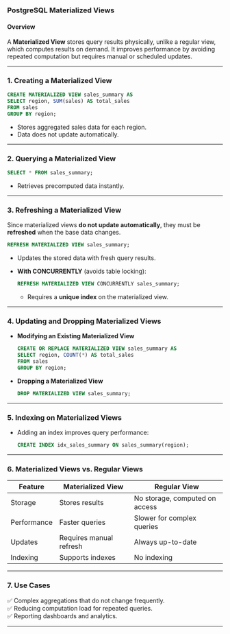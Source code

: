 ### **PostgreSQL Materialized Views**  

#### **Overview**  
A **Materialized View** stores query results physically, unlike a regular view, which computes results on demand. It improves performance by avoiding repeated computation but requires manual or scheduled updates.

---

### **1. Creating a Materialized View**  

```sql
CREATE MATERIALIZED VIEW sales_summary AS
SELECT region, SUM(sales) AS total_sales
FROM sales
GROUP BY region;
```
- Stores aggregated sales data for each region.  
- Data does not update automatically.

---

### **2. Querying a Materialized View**  

```sql
SELECT * FROM sales_summary;
```
- Retrieves precomputed data instantly.

---

### **3. Refreshing a Materialized View**  

Since materialized views **do not update automatically**, they must be **refreshed** when the base data changes.

```sql
REFRESH MATERIALIZED VIEW sales_summary;
```
- Updates the stored data with fresh query results.

- **With CONCURRENTLY** (avoids table locking):  
  ```sql
  REFRESH MATERIALIZED VIEW CONCURRENTLY sales_summary;
  ```
  - Requires a **unique index** on the materialized view.

---

### **4. Updating and Dropping Materialized Views**  

- **Modifying an Existing Materialized View**  
  ```sql
  CREATE OR REPLACE MATERIALIZED VIEW sales_summary AS
  SELECT region, COUNT(*) AS total_sales
  FROM sales
  GROUP BY region;
  ```

- **Dropping a Materialized View**  
  ```sql
  DROP MATERIALIZED VIEW sales_summary;
  ```

---

### **5. Indexing on Materialized Views**  

- Adding an index improves query performance:  
  ```sql
  CREATE INDEX idx_sales_summary ON sales_summary(region);
  ```

---

### **6. Materialized Views vs. Regular Views**  

| Feature | Materialized View | Regular View |
|---------|-----------------|-------------|
| Storage | Stores results | No storage, computed on access |
| Performance | Faster queries | Slower for complex queries |
| Updates | Requires manual refresh | Always up-to-date |
| Indexing | Supports indexes | No indexing |

---

### **7. Use Cases**  

✅ Complex aggregations that do not change frequently.  
✅ Reducing computation load for repeated queries.  
✅ Reporting dashboards and analytics.  

---